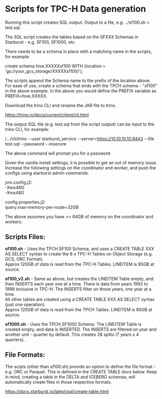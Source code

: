 # Scripts for TPC-H Data generation

Running this script creates SQL output. Output to a file, e.g. ../sf100.sh > test.sql.

The SQL script creates the tables based on the SFXXX Schemas in Starburst - e.g. SF100, SF1000, etc.

There needs to be a schema in place with a matching name in the scripts, for example:

create schema hive.XXXXXsf100 WITH (location = 'gs://your_gcs_storage/XXXXXsf100/');

The scripts append the Schema name to the prefix of the location above. 
For ease of use, create a schema that ends with the TPCH schema - "sf100" in the above example. 
In the above you would define the PREFIX variable as PREFIX=hive.XXXXX.

Download the trino CLI and rename the JAR file to trino.

https://trino.io/docs/current/client/cli.html

The output SQL file (e.g. test.sql from the script output) can be input to the trino CLI, for example: 

/.../cli/trino --user starburst_service  --server=https://10.10.10.10:8443 --file test.sql --password --insecure 

The above command will prompt you for a password.

Given the vanilla install settings, it is possible to get an out of memory issue.
Increase the following settings on the coordinator and worker, and push the configs using starburst admin commands.

jvm.config.j2: </br>
-Xmx48G </br>
-Xms48G

config.properties.j2:</br>
query.max-memory-per-node=32GB

The above assumes you have >= 64GB of memory on the coordinator and workers.

## Scripts Files:</br>
**sf100.sh** - Uses the TPCH.SF100 Schema, and uses a CREATE TABLE XXX AS SELECT syntax to create the 8 x TPC-H Tables on Object Storage (e.g. GCS, ORC Format). </br>
Approx 120GB of data is read from the TPC-H Tables. LINEITEM is 85GB at source.</br>

**sf100_v2.sh** - Same as above, but creates the LINEITEM Table empty, and then INSERTS each year one at a time. There is data from years 1992 to 1998 inclusive in TPC-H. The INSERTS filter on those years, one year at a time. </br>
All other tables are created using a CREATE TABLE XXX AS SELECT syntax (just one operation). </br>
Approx 120GB of data is read from the TPCH Tables. LINEITEM is 85GB at source.</br>

**sf1000.sh** - Uses the TPCH.SF1000 Schema. The LINEITEM Table is created empty, and data is INSERTED. The INSERTS are filtered on year and another unit - quarter by default. This creates 28 splits (7 years x 4 quarters).  </br>

## File Formats:

The scipts (other than sf100.sh) provide an option to define the file format - e.g. ORC or Parquet.
This is defined in the CREATE TABLE docs below. Keep in mind, creating a table in the DELTA and ICEBERG schemas, will automatically create files in those respective formats.

https://docs.starburst.io/latest/sql/create-table.html
